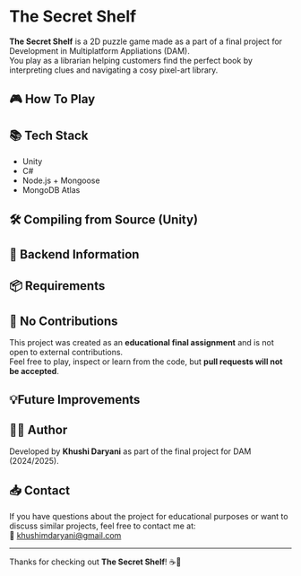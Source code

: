 # The Secret Shelf
**The Secret Shelf** is a 2D puzzle game made as a part of a final project for Development in Multiplatform Appliations (DAM).  
You play as a librarian helping customers find the perfect book by interpreting clues and navigating a cosy pixel-art library.

## 🎮 How To Play

## 📚 Tech Stack

- Unity
- C#
- Node.js + Mongoose
- MongoDB Atlas

## 🛠️ Compiling from Source (Unity)

## 💾 Backend Information

## 📦 Requirements

## 🚫 No Contributions

This project was created as an **educational final assignment** and is not open to external contributions.  
Feel free to play, inspect or learn from the code, but **pull requests will not be accepted**. 

## 💡Future Improvements

## 👩‍💻 Author

Developed by **Khushi Daryani** as part of the final project for DAM (2024/2025).

## 📥 Contact

If you have questions about the project for educational purposes or want to discuss similar projects, feel free to contact me at:  
📧 khushimdaryani@gmail.com

---

Thanks for checking out **The Secret Shelf**! ☕📖
